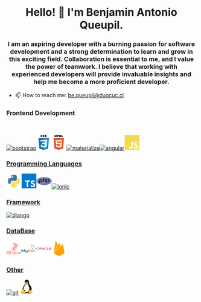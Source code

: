 <h1 align="center"> Hello! 👋 I'm Benjamin Antonio Queupil.</h1>
<h3 align="center">I am an aspiring developer with a burning passion for software development and a strong determination to learn and grow in this exciting field. Collaboration is essential to me, and I value the power of teamwork. I believe that working with experienced developers will provide invaluable insights and help me become a more proficient developer.</h3>

- 📫 How to reach me:  be.queupil@duocuc.cl


<p align="left">
</p>

### Frontend Development
<br>
<p  align="left"><a href="https://getbootstrap.com" target="_blank" rel="noreferrer"><img src="https://raw.githubusercontent.com/devicons/devicon /master/icons/bootstrap/bootstrap-plain-wordmark.svg" alt="bootstrap" width="40" height="40"/></a><a href="https://www.w3schools.com /css/" target="_blank" rel="noreferrer"><img src="https://raw.githubusercontent.com/devicons/devicon/master/icons/css3/css3-original-wordmark.svg" alt= "css3" width="40" height="40"/></a><a href="https://www.w3.org/html/" target=" _blank" rel="noreferrer"><img src="https://raw.githubusercontent.com/devicons/devicon/master/icons/html5/html5-original-wordmark.svg" alt="html5" width="40" height="40"/><a href="https://materializecss.com/" target="_blank" rel="noreferrer"><img src="https://raw.githubusercontent.com/prplx/svg-logos/5585531d45d294869c4eaab4d7cf2e9c167710a9/svg/materialize.svg" alt="materialize" width="40" height="40"/><a href="https://angular.io" target="_blank" rel="noreferrer"><img src="https://angular.io/assets/images/logos/angular/angular.svg" alt="angular" width="40" height="40"/></a></a><a href=" https://developer.mozilla.org/en-US/docs/Web/JavaScript" target="_blank" rel="noreferrer"><img src="https://github.com/devicons/devicon/blob/master/icons/javascript/javascript-plain.svg" alt="javascript" width="40" height="40"/></ p>
  
### Programming Languages
<p align="left"> <a href="https://www.python.org" target="_blank" rel="noreferrer"><img src= "https://raw.githubusercontent.com/devicons/devicon/master/icons/python/python-original.svg" alt="python" width="40" height="40"/></a></a><a href="https://www.typescriptlang.org/" target="_blank" rel="noreferrer"><img src ="https://raw.githubusercontent.com/devicons/devicon/master/icons/typescript/typescript-original.svg" alt="typescript" width="40" height="40"/></a><a href="https://www.php.net" target="_blank" rel="noreferrer"><img src="https://raw.githubusercontent.com/devicons/devicon/master/icons/php/php-original.svg" alt="php" width="40" height="40"/></a></a><a href="https://ionicframework.com" target="_blank" rel="noreferrer"><img src ="https://upload.wikimedia.org/wikipedia/commons/d/d1/Ionic_Logo.svg" alt="ionic" width="40" height="40"/></p>
  
### Framework
<p align="left"></a> <a href="https://www.djangoproject.com/" target="_blank" rel="noreferrer"><img src="https://cdn.worldvectorlogo.com/logos/django.svg" alt="django" width="40" height="40"/></p>
  
### DataBase 
<p align="left"></a><a href="https://www.microsoft.com/en-us/sql-server" target="_blank" rel="noreferrer"><img src="https://github.com/devicons/devicon/blob/master/icons/microsoftsqlserver/microsoftsqlserver-plain-wordmark.svg" alt="mssql" width="40" height="40"/></a><a href="https://www.mysql.com/" target="_blank" rel="noreferrer"><img src="https://raw.githubusercontent.com/devicons/devicon/master/icons/mysql/mysql-original-wordmark.svg" alt="mysql" width="40" height="40"/><a href="https://www.oracle.com/" target="_blank" rel="noreferrer"><img src="https://github.com/devicons/devicon/blob/master/icons/oracle/oracle-original.svg" alt="oracle" width="40" height="40"/><a href="https://firebase.google.com/" target="_blank" rel="noreferrer"><img src="https://github.com/devicons/devicon/blob/master/icons/firebase/firebase-plain.svg" alt="firebase" width="40" height="40"/></ p>

### Other
<p align="left"><a href="https://git-scm.com/" target="_blank" rel="noreferrer"><img src="https://www.vectorlogo.zone/logos/git-scm/git-scm-icon.svg" alt="git" width="40" height="40"/></a><a href="https://www.linux.org/" target="_blank" rel="noreferrer"><img src="https://raw.githubusercontent.com/devicons/devicon/master/icons/linux/linux-original.svg" alt="linux" width="40" height="40"/></a> </p>
